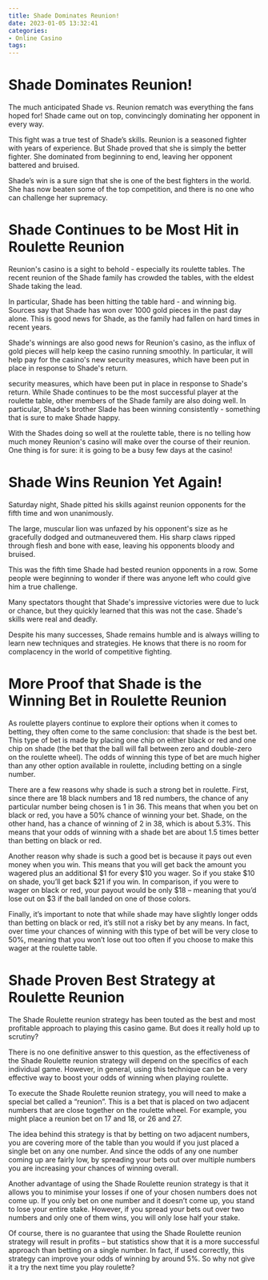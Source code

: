 ```yaml
---
title: Shade Dominates Reunion!
date: 2023-01-05 13:32:41
categories:
- Online Casino
tags:
---
```



#  Shade Dominates Reunion!

The much anticipated Shade vs. Reunion rematch was everything the fans hoped for! Shade came out on top, convincingly dominating her opponent in every way.

This fight was a true test of Shade’s skills. Reunion is a seasoned fighter with years of experience. But Shade proved that she is simply the better fighter. She dominated from beginning to end, leaving her opponent battered and bruised.

Shade’s win is a sure sign that she is one of the best fighters in the world. She has now beaten some of the top competition, and there is no one who can challenge her supremacy.

#  Shade Continues to be Most Hit in Roulette Reunion

Reunion's casino is a sight to behold - especially its roulette tables. The recent reunion of the Shade family has crowded the tables, with the eldest Shade taking the lead.

In particular, Shade has been hitting the table hard - and winning big. Sources say that Shade has won over 1000 gold pieces in the past day alone. This is good news for Shade, as the family had fallen on hard times in recent years.

Shade's winnings are also good news for Reunion's casino, as the influx of gold pieces will help keep the casino running smoothly. In particular, it will help pay for the casino's new security measures, which have been put in place in response to Shade's return.

security measures, which have been put in place in response to Shade's return. While Shade continues to be the most successful player at the roulette table, other members of the Shade family are also doing well. In particular, Shade's brother Slade has been winning consistently - something that is sure to make Shade happy.

With the Shades doing so well at the roulette table, there is no telling how much money Reunion's casino will make over the course of their reunion. One thing is for sure: it is going to be a busy few days at the casino!

#  Shade Wins Reunion Yet Again!

Saturday night, Shade pitted his skills against reunion opponents for the fifth time and won unanimously.

The large, muscular lion was unfazed by his opponent's size as he gracefully dodged and outmaneuvered them. His sharp claws ripped through flesh and bone with ease, leaving his opponents bloody and bruised.

This was the fifth time Shade had bested reunion opponents in a row. Some people were beginning to wonder if there was anyone left who could give him a true challenge.

Many spectators thought that Shade's impressive victories were due to luck or chance, but they quickly learned that this was not the case. Shade's skills were real and deadly.

Despite his many successes, Shade remains humble and is always willing to learn new techniques and strategies. He knows that there is no room for complacency in the world of competitive fighting.

#  More Proof that Shade is the Winning Bet in Roulette Reunion

As roulette players continue to explore their options when it comes to betting, they often come to the same conclusion: that shade is the best bet. This type of bet is made by placing one chip on either black or red and one chip on shade (the bet that the ball will fall between zero and double-zero on the roulette wheel). The odds of winning this type of bet are much higher than any other option available in roulette, including betting on a single number.

There are a few reasons why shade is such a strong bet in roulette. First, since there are 18 black numbers and 18 red numbers, the chance of any particular number being chosen is 1 in 36. This means that when you bet on black or red, you have a 50% chance of winning your bet. Shade, on the other hand, has a chance of winning of 2 in 38, which is about 5.3%. This means that your odds of winning with a shade bet are about 1.5 times better than betting on black or red.

Another reason why shade is such a good bet is because it pays out even money when you win. This means that you will get back the amount you wagered plus an additional $1 for every $10 you wager. So if you stake $10 on shade, you’ll get back $21 if you win. In comparison, if you were to wager on black or red, your payout would be only $18 – meaning that you’d lose out on $3 if the ball landed on one of those colors.

Finally, it’s important to note that while shade may have slightly longer odds than betting on black or red, it’s still not a risky bet by any means. In fact, over time your chances of winning with this type of bet will be very close to 50%, meaning that you won’t lose out too often if you choose to make this wager at the roulette table.

#  Shade Proven Best Strategy at Roulette Reunion

The Shade Roulette reunion strategy has been touted as the best and most profitable approach to playing this casino game. But does it really hold up to scrutiny?

There is no one definitive answer to this question, as the effectiveness of the Shade Roulette reunion strategy will depend on the specifics of each individual game. However, in general, using this technique can be a very effective way to boost your odds of winning when playing roulette.

To execute the Shade Roulette reunion strategy, you will need to make a special bet called a “reunion”. This is a bet that is placed on two adjacent numbers that are close together on the roulette wheel. For example, you might place a reunion bet on 17 and 18, or 26 and 27.

The idea behind this strategy is that by betting on two adjacent numbers, you are covering more of the table than you would if you just placed a single bet on any one number. And since the odds of any one number coming up are fairly low, by spreading your bets out over multiple numbers you are increasing your chances of winning overall.

Another advantage of using the Shade Roulette reunion strategy is that it allows you to minimise your losses if one of your chosen numbers does not come up. If you only bet on one number and it doesn’t come up, you stand to lose your entire stake. However, if you spread your bets out over two numbers and only one of them wins, you will only lose half your stake.

Of course, there is no guarantee that using the Shade Roulette reunion strategy will result in profits – but statistics show that it is a more successful approach than betting on a single number. In fact, if used correctly, this strategy can improve your odds of winning by around 5%. So why not give it a try the next time you play roulette?